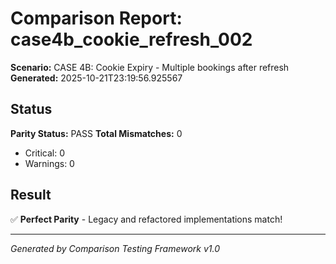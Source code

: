 # Comparison Report: case4b_cookie_refresh_002
**Scenario:** CASE 4B: Cookie Expiry - Multiple bookings after refresh
**Generated:** 2025-10-21T23:19:56.925567

## Status
**Parity Status:** PASS
**Total Mismatches:** 0
  - Critical: 0
  - Warnings: 0

## Result
✅ **Perfect Parity** - Legacy and refactored implementations match!

---
*Generated by Comparison Testing Framework v1.0*